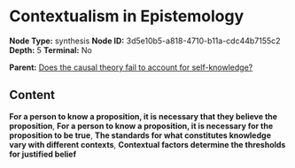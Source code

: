 # Contextualism in Epistemology

**Node Type:** synthesis
**Node ID:** 3d5e10b5-a818-4710-b11a-cdc44b7155c2
**Depth:** 5
**Terminal:** No

**Parent:** [Does the causal theory fail to account for self-knowledge?](does-the-causal-theory-fail-to-account-for-self-knowledge-antithesis-87c76cc3-de78-4a06-9259-27c6c048254c.md)

## Content

**For a person to know a proposition, it is necessary that they believe the proposition**, **For a person to know a proposition, it is necessary for the proposition to be true**, **The standards for what constitutes knowledge vary with different contexts**, **Contextual factors determine the thresholds for justified belief**
